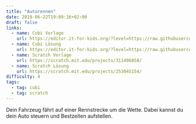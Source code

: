 ```yaml
---
title: "Autorennen"
date: 2018-06-22T19:09:16+02:00
draft: false
links:
  - name: Cubi Vorlage
    url: https://editor.it-for-kids.org/?level=https://raw.githubusercontent.com/IT4Kids/levels/master/Templates/Autorennen.cubi
  - name: Cubi Lösung
    url: https://editor.it-for-kids.org/?level=https://raw.githubusercontent.com/IT4Kids/levels/master/Solutions/Autorennen.cubi
  - name: Scratch Vorlage
    url: https://scratch.mit.edu/projects/311496858/
  - name: Scratch Lösung
    url: https://scratch.mit.edu/projects/253045154/
difficulty: 4
tags:
  - tag: cubi
  - tag: scratch
---
```

Dein Fahrzeug fährt auf einer Rennstrecke um die Wette. Dabei kannst du dein Auto steuern und Bestzeiten aufstellen.